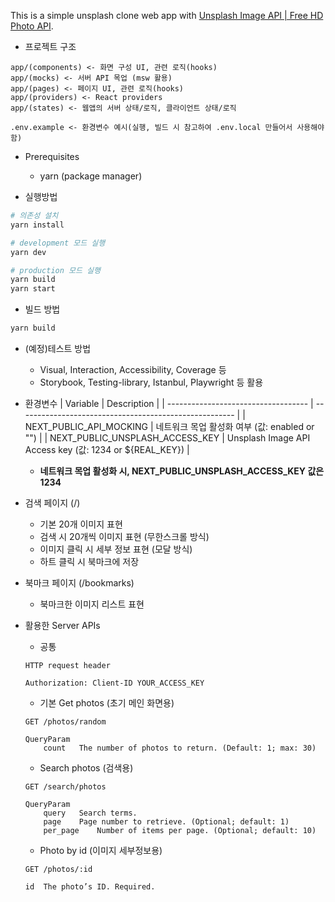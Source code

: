 This is a simple unsplash clone web app with [Unsplash Image API | Free HD Photo API](https://unsplash.com/developers).

- 프로젝트 구조

```
app/(components) <- 화면 구성 UI, 관련 로직(hooks)
app/(mocks) <- 서버 API 목업 (msw 활용)
app/(pages) <- 페이지 UI, 관련 로직(hooks)
app/(providers) <- React providers
app/(states) <- 웹앱의 서버 상태/로직, 클라이언트 상태/로직

.env.example <- 환경변수 예시(실행, 빌드 시 참고하여 .env.local 만들어서 사용해야함)
```

- Prerequisites

    - yarn (package manager)

- 실행방법

```sh
# 의존성 설치
yarn install

# development 모드 실행
yarn dev

# production 모드 실행
yarn build
yarn start
```

- 빌드 방법

```sh
yarn build
```

- (예정)테스트 방법

    - Visual, Interaction, Accessibility, Coverage 등
    - Storybook, Testing-library, Istanbul, Playwright 등 활용

- 환경변수
    | Variable                            | Description                                            |
    | ----------------------------------- | ------------------------------------------------------ |
    | NEXT_PUBLIC_API_MOCKING             | 네트워크 목업 활성화 여부 (값: enabled or "")                 |
    | NEXT_PUBLIC_UNSPLASH_ACCESS_KEY     | Unsplash Image API Access key (값: 1234 or ${REAL_KEY}) |

    * **네트워크 목업 활성화 시, NEXT_PUBLIC_UNSPLASH_ACCESS_KEY 값은 1234**

- 검색 페이지 (/)

    - 기본 20개 이미지 표현
    - 검색 시 20개씩 이미지 표현 (무한스크롤 방식)
    - 이미지 클릭 시 세부 정보 표현 (모달 방식)
    - 하트 클릭 시 북마크에 저장

- 북마크 페이지 (/bookmarks)

    - 북마크한 이미지 리스트 표현

- 활용한 Server APIs

    - 공통
    ```
    HTTP request header

    Authorization: Client-ID YOUR_ACCESS_KEY
    ```
    
    - 기본 Get photos (초기 메인 화면용)
    ```
    GET /photos/random

    QueryParam
        count	The number of photos to return. (Default: 1; max: 30)
    ```

    - Search photos (검색용)
    ```
    GET /search/photos
    
    QueryParam
        query	Search terms.
        page	Page number to retrieve. (Optional; default: 1)
        per_page	Number of items per page. (Optional; default: 10)
    ```

    - Photo by id (이미지 세부정보용)
    ```
    GET /photos/:id
    
    id	The photo’s ID. Required.
    ```
